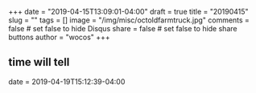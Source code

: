 +++
date = "2019-04-15T13:09:01-04:00"
draft = true
title = "20190415"
slug = ""
tags = []
image = "/img/misc/octoldfarmtruck.jpg"
comments = false	# set false to hide Disqus
share = false	# set false to hide share buttons
author = "wocos"
+++


## time will tell

date = 2019-04-19T15:12:39-04:00

<!--more-->
